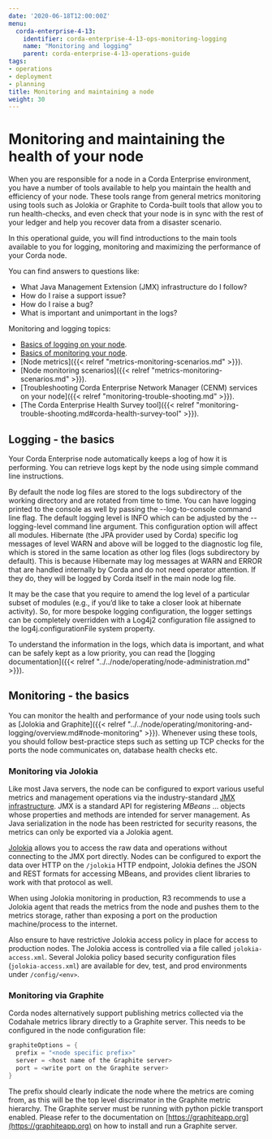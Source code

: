 ```yaml
---
date: '2020-06-18T12:00:00Z'
menu:
  corda-enterprise-4-13:
    identifier: corda-enterprise-4-13-ops-monitoring-logging
    name: "Monitoring and logging"
    parent: corda-enterprise-4-13-operations-guide
tags:
- operations
- deployment
- planning
title: Monitoring and maintaining a node
weight: 30
---
```

# Monitoring and maintaining the health of your node

When you are responsible for a node in a Corda Enterprise environment, you have a number of tools available to help you maintain the health and efficiency of your node. These tools range from general metrics monitoring using tools such as Jolokia or Graphite to Corda-built tools that allow you to run health-checks, and even check that your node is in sync with the rest of your ledger and help you recover data from a disaster scenario.

In this operational guide, you will find introductions to the main tools available to you for logging, monitoring and maximizing the performance of your Corda node.

You can find answers to questions like:

* What Java Management Extension (JMX) infrastructure do I follow?
* How do I raise a support issue?
* How do I raise a bug?
* What is important and unimportant in the logs?

Monitoring and logging topics:

* [Basics of logging on your node](#logging---the-basics).
* [Basics of monitoring your node](#monitoring---the-basics).
* [Node metrics]({{< relref "metrics-monitoring-scenarios.md" >}}).
* [Node monitoring scenarios]({{< relref "metrics-monitoring-scenarios.md" >}}).
* [Troubleshooting Corda Enterprise Network Manager (CENM) services on your node]({{< relref "monitoring-trouble-shooting.md" >}}).
* [The Corda Enterprise Health Survey tool]({{< relref "monitoring-trouble-shooting.md#corda-health-survey-tool" >}}).

## Logging - the basics

Your Corda Enterprise node automatically keeps a log of how it is performing. You can retrieve logs kept by the node using simple command line instructions.

By default the node log files are stored to the logs subdirectory of the working directory and are rotated from time to time. You can have logging printed to the console as well by passing the --log-to-console command line flag. The default logging level is INFO which can be adjusted by the --logging-level command line argument. This configuration option will affect all modules. Hibernate (the JPA provider used by Corda) specific log messages of level WARN and above will be logged to the diagnostic log file, which is stored in the same location as other log files (logs subdirectory by default). This is because Hibernate may log messages at WARN and ERROR that are handled internally by Corda and do not need operator attention. If they do, they will be logged by Corda itself in the main node log file.

It may be the case that you require to amend the log level of a particular subset of modules (e.g., if you’d like to take a closer look at hibernate activity). So, for more bespoke logging configuration, the logger settings can be completely overridden with a Log4j2 configuration file assigned to the log4j.configurationFile system property.

To understand the information in the logs, which data is important, and what can be safely kept as a low priority, you can read the [logging documentation]({{< relref "../../node/operating/node-administration.md" >}}).

## Monitoring - the basics

You can monitor the health and performance of your node using tools such as [Jolokia and Graphite]({{< relref "../../node/operating/monitoring-and-logging/overview.md#node-monitoring" >}}). Whenever using these tools, you should follow best-practice steps such as setting up TCP checks for the ports the node communicates on, database health checks etc.

### Monitoring via Jolokia

Like most Java servers, the node can be configured to export various useful metrics and management operations via the industry-standard
[JMX infrastructure](https://en.wikipedia.org/wiki/Java_Management_Extensions). JMX is a standard API
for registering *MBeans* … objects whose properties and methods are intended for server management. As Java
serialization in the node has been restricted for security reasons, the metrics can only be exported via a Jolokia agent.

[Jolokia](https://jolokia.org/) allows you to access the raw data and operations without connecting to the JMX port
directly. Nodes can be configured to export the data over HTTP on the `/jolokia` HTTP endpoint, Jolokia defines the JSON and REST
formats for accessing MBeans, and provides client libraries to work with that protocol as well.

When using Jolokia monitoring in production, R3 recommends to use a Jolokia agent that reads the metrics from the node
and pushes them to the metrics storage, rather than exposing a port on the production machine/process to the internet.

Also ensure to have restrictive Jolokia access policy in place for access to production nodes. The Jolokia access is controlled
via a file called `jolokia-access.xml`.
Several Jolokia policy based security configuration files (`jolokia-access.xml`) are available for dev, test, and prod
environments under `/config/<env>`.

### Monitoring via Graphite

Corda nodes alternatively support publishing metrics collected via the Codahale metrics library directly to a Graphite
server. This needs to be configured in the node configuration file:

```kotlin
graphiteOptions = {
  prefix = "<node specific prefix>"
  server = <host name of the Graphite server>
  port = <write port on the Graphite server>
}
```

The prefix should clearly indicate the node where the metrics are coming from, as this will be the top level discrimator
in the Graphite metric hierarchy.
The Graphite server must be running with python pickle transport enabled. Please refer to the documentation on
[https://graphiteapp.org](https://graphiteapp.org) on how to install and run a Graphite server.

